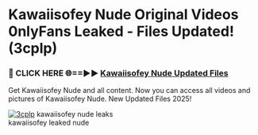 # Kawaiisofey Nude Original Videos 0nlyFans Leaked - Files Updated! (3cplp)

<h3>🔴 CLICK HERE 🌐==►► <a href="https://tinyurl.com/yc6ubb5a" rel="nofollow">Kawaiisofey Nude Updated Files</a></h3>

Get Kawaiisofey Nude and all content. Now you can access all videos and pictures of Kawaiisofey Nude. New Updated Files 2025!

[![3cplp](https://i.imgur.com/7eu0CRL.gif)](https://tinyurl.com/yc6ubb5a)
kawaiisofey nude leaks<br>
kawaiisofey leaked nude